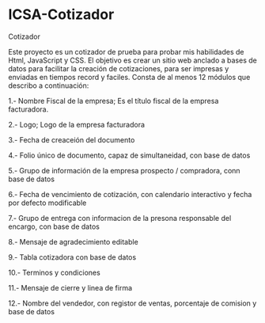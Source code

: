 # ICSA-Cotizador
 Cotizador 

Este proyecto es un cotizador de prueba para probar mis habilidades de Html, JavaScript y CSS. El objetivo es crear un sitio web anclado a bases de datos para facilitar la creación de cotizaciones, para ser impresas y enviadas en tiempos record y faciles. Consta de al menos 12 módulos que describo a continuación:

1.- Nombre Fiscal de la empresa; Es el título fiscal de la empresa facturadora.

2.- Logo; Logo de la empresa facturadora

3.- Fecha de creaceión del documento

4.- Folio único de documento, capaz de simultaneidad, con base de datos

5.- Grupo de información de la empresa prospecto / compradora, conn base de datos

6.- Fecha de vencimiento de cotización, con calendario interactivo y fecha por defecto modificable

7.- Grupo de entrega con informacion de la presona responsable del encargo, con base de datos

8.- Mensaje de agradecimiento editable


9.- Tabla cotizadora con base de datos

10.- Terminos y condiciones

11.- Mensaje de cierre y linea de firma

12.- Nombre del vendedor, con registor de ventas, porcentaje de comision y base de datos

